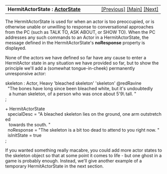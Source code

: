 ---
---
<table width="100%" data-border="0" data-cellspacing="0"
data-cellpadding="3" data-bgcolor="#C0C0C0">
<colgroup>
<col style="width: 50%" />
<col style="width: 50%" />
</colgroup>
<tbody>
<tr>
<td style="text-align: left;"><strong>HermitActorState : <a
href="overview-actorstates.html">ActorState</a><br />
</strong></td>
<td style="text-align: right;"><a
href="overview-actorstates.html">[Previous]</a> <a
href="generalintroduction.html">[Main]</a> <a
href="accompanyingstate.html">[Next]</a></td>
</tr>
</tbody>
</table>

  
The HermitActorState is used for when an actor is too preoccupied, or is
otherwise unable or unwilling to response to conversational approaches
from the PC (such as TALK TO, ASK ABOUT, or SHOW TO). When the PC
addresses any such commands to an Actor in a HermitActorState, the
message defined in the HermitActorState's **noResponse** property is
displayed.  
  
None of the actors we have defined so far have any cause to enter a
HermitActor state in any situation we have provided so far, but to show
the principle we'll add a (somewhat tongue-in-cheek) permanently
unresponsive actor:  
  
skeleton : Actor, Heavy 'bleached skeleton' 'skeleton' @redRavine  
  "The bones have long since been bleached white, but it's undoubtedly  
   a human skeleton, of a person who was once about 5'9\\ tall. "  
;  
  
+ HermitActorState  
  specialDesc = "A bleached skeleton lies on the ground, one arm outstretched  
   towards the south. "  
  noResponse = "The skeleton is a bit too dead to attend to you right now. "  
  isInitState = true  
;  
  
If you wanted something really macabre, you could add more actor states
to the skeleton object so that at some point it comes to life - but one
ghost in a game is probably enough. Instead, we'll give another example
of a temporary HermitActorState in the next section.  
  
